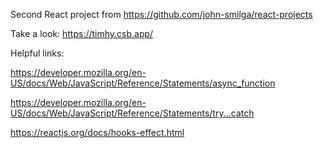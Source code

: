 Second React project from https://github.com/john-smilga/react-projects

Take a look: https://timhy.csb.app/

Helpful links:

https://developer.mozilla.org/en-US/docs/Web/JavaScript/Reference/Statements/async_function

https://developer.mozilla.org/en-US/docs/Web/JavaScript/Reference/Statements/try...catch

https://reactjs.org/docs/hooks-effect.html
